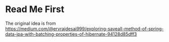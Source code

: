 # Read Me First

The original idea is from  
https://medium.com/@ervrajdesai999/exploring-saveall-method-of-spring-data-jpa-with-batching-properties-of-hibernate-94128d85dff3

